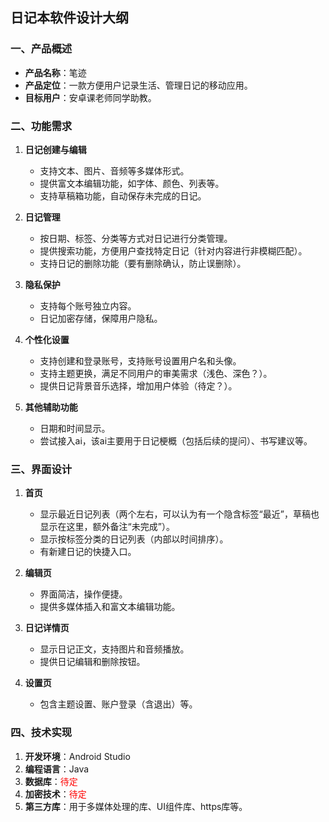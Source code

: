 ## 日记本软件设计大纲

### 一、产品概述
- **产品名称**：笔迹
- **产品定位**：一款方便用户记录生活、管理日记的移动应用。
- **目标用户**：安卓课老师同学助教。

### 二、功能需求
1. **日记创建与编辑**
   - 支持文本、图片、音频等多媒体形式。
   - 提供富文本编辑功能，如字体、颜色、列表等。
   - 支持草稿箱功能，自动保存未完成的日记。

2. **日记管理**
   - 按日期、标签、分类等方式对日记进行分类管理。
   - 提供搜索功能，方便用户查找特定日记（针对内容进行非模糊匹配）。
   - 支持日记的删除功能（要有删除确认，防止误删除）。

3. **隐私保护**
   - 支持每个账号独立内容。
   - 日记加密存储，保障用户隐私。

4. **个性化设置**
   - 支持创建和登录账号，支持账号设置用户名和头像。
   - 支持主题更换，满足不同用户的审美需求（浅色、深色？）。
   - 提供日记背景音乐选择，增加用户体验（待定？）。

5. **其他辅助功能**
   - 日期和时间显示。
   - 尝试接入ai，该ai主要用于日记梗概（包括后续的提问）、书写建议等。

### 三、界面设计
1. **首页**
   - 显示最近日记列表（两个左右，可以认为有一个隐含标签“最近”，草稿也显示在这里，额外备注“未完成”）。
   - 显示按标签分类的日记列表（内部以时间排序）。
   - 有新建日记的快捷入口。

2. **编辑页**
   - 界面简洁，操作便捷。
   - 提供多媒体插入和富文本编辑功能。

3. **日记详情页**
   - 显示日记正文，支持图片和音频播放。
   - 提供日记编辑和删除按钮。

4. **设置页**
   - 包含主题设置、账户登录（含退出）等。

### 四、技术实现
1. **开发环境**：Android Studio
2. **编程语言**：Java
3. **数据库**：<font color = "#FF0000">待定</font>
4. **加密技术**：<font color = "#FF0000">待定</font>
5. **第三方库**：用于多媒体处理的库、UI组件库、https库等。